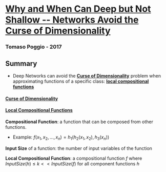 # [Why and When Can Deep but Not Shallow -- Networks Avoid the Curse of Dimensionality](https://arxiv.org/pdf/1611.00740.pdf)
### Tomaso Poggio - 2017

## Summary

- Deep Networks can avoid the [**Curse of Dimensionality**](#COD) problem when approximating functions of a specific class: [**local compositional functions**](#LCF)


#### [Curse of Dimensionality](#COD)

#### [Local Compositional Functions](#LCF)

**Compositional Function**: a function that can be composed from other functions.
- Example: $f(x_1, x_2, ..., x_n) = h_1(h_2(x_1, x_2), h_3(x_n))$

**Input Size** of a function: the number of input variables of the function

**Local Compositional Function**: a compositional function $f$ where $InputSize(h)\le k << InputSize(f)$ for all component functions $h$